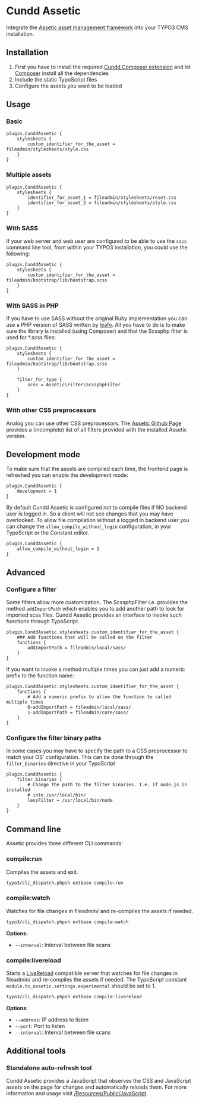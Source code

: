 Cundd Assetic
=============

Integrate the [Assetic asset management framework](https://github.com/kriswallsmith/assetic) into your TYPO3 CMS installation.


Installation
------------

1. First you have to install the required [Cundd Composer extension](https://github.com/cundd/CunddComposer) and let [Composer](http://getcomposer.org/) install all the dependencies
2. Include the static TypoScript files
3. Configure the assets you want to be loaded


Usage
-----

### Basic

    plugin.CunddAssetic {
        stylesheets {
            custom_identifier_for_the_asset = fileadmin/stylesheets/style.css
        }
    }


### Multiple assets

    plugin.CunddAssetic {
        stylesheets {
            identifier_for_asset_1 = fileadmin/stylesheets/reset.css
            identifier_for_asset_2 = fileadmin/stylesheets/style.css
        }
    }


### With SASS

If your web server and web user are configured to be able to use the `sass` command line tool, from within your TYPO3 installation, you could use the following:

    plugin.CunddAssetic {
        stylesheets {
            custom_identifier_for_the_asset = fileadmin/bootstrap/lib/bootstrap.scss
        }
    }


### With SASS in PHP

If you have to use SASS without the original Ruby implementation you can use a PHP version of SASS written by [leafo](http://leafo.net/scssphp/). All you have to do is to make sure the library is installed (using Composer) and that the Scssphp filter is used for *.scss files:

    plugin.CunddAssetic {
        stylesheets {
            custom_identifier_for_the_asset = fileadmin/bootstrap/lib/bootstrap.scss
        }

        filter_for_type {
            scss = Assetic\Filter\ScssphpFilter
        }
    }


### With other CSS preprocessors

Analog you can use other CSS preprocessors. The [Assetic Github Page](https://github.com/kriswallsmith/assetic#filters) provides a (incomplete) list of all filters provided with the installed Assetic version.


Development mode
----------------

To make sure that the assets are compiled each time, the frontend page is refreshed you can enable the development mode:

    plugin.CunddAssetic {
    	development = 1
    }

By default Cundd Assetic is configured not to compile files if NO backend user is logged in. So a client will not see changes that you may have overlooked. To allow file compilation without a logged in backend user you can change the `allow_compile_without_login` configuration, in your TypoScript or the Constant editor.

    plugin.CunddAssetic {
        allow_compile_without_login = 1
    }


Advanced
--------

### Configure a filter

Some filters allow more customization. The ScssphpFilter i.e. provides the method `addImportPath` which enables you to add another path to look for imported scss files. Cundd Assetic provides an interface to invoke such functions through TypoScript.

    plugin.CunddAssetic.stylesheets.custom_identifier_for_the_asset {
        ### Add functions that will be called on the filter
        functions {
            addImportPath = fileadmin/local/sass/
        }
    }

If you want to invoke a method multiple times you can just add a numeric prefix to the function name:

    plugin.CunddAssetic.stylesheets.custom_identifier_for_the_asset {
        functions {
            # Add a numeric prefix to allow the function to called multiple times
            0-addImportPath = fileadmin/local/sass/
            1-addImportPath = fileadmin/core/sass/
        }
    }


### Configure the filter binary paths

In some cases you may have to specify the path to a CSS preprocessor to match your OS' configuration. This can be done through the `filter_binaries` directive in your TypoScript

    plugin.CunddAssetic {
        filter_binaries {
	    	# Change the path to the filter binaries. I.e. if node.js is installed
	    	# into /usr/local/bin/
    		lessFilter = /usr/local/bin/node
	    }
    }


Command line
------------

Assetic provides three different CLI commands:


### compile:run

Compiles the assets and exit.

```bash
typo3/cli_dispatch.phpsh extbase compile:run
```


### compile:watch

Watches for file changes in fileadmin/ and re-compiles the assets if needed.

```bash
typo3/cli_dispatch.phpsh extbase compile:watch
```

**Options:**

- `--interval`: Interval between file scans


### compile:livereload

Starts a [LiveReload](http://livereload.com/) compatible server that watches for file changes in fileadmin/ and re-compiles the assets if needed. The TypoScript constant `module.tx_assetic.settings.experimental` should be set to 1.

```bash
typo3/cli_dispatch.phpsh extbase compile:livereload
```

**Options:**

- `--address`: IP address to listen
- `--port`: Port to listen
- `--interval`: Interval between file scans



Additional tools
----------------

### Standalone auto-refresh tool

Cundd Assetic provides a JavaScript that observes the CSS and JavaScript assets on the page for changes and automatically reloads them. For more information and usage visit [/Resources/Public/JavaScript](/Resources/Public/JavaScript).
